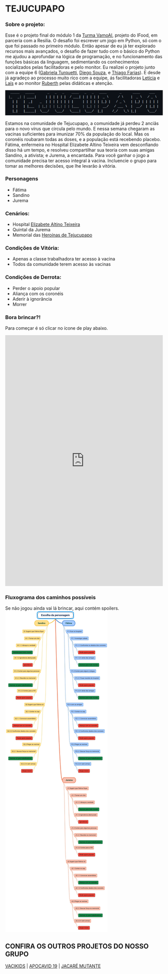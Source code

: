 # TEJUCUPAPO
### Sobre o projeto:
Esse é o projeto final do módulo 1 da [Turma VamoAI](https://github.com/serenozin/turmaVamoAi),
projeto do IFood, em parceria com a Resilia. O desafio foi escrever um jogo em Python,
só com o que foi passado no primeiro módulo. Então apesar de eu já ter explorado recursos
mais avançados, o desafio de fazer tudo com o básico do Python me ajudou a aprofundar na lógica de programação, 
e no funcionamento das funções básicas da linguagem, sedimentando os conhecimentos socializados
pelas facilitadoras e pelo monitor. Eu realizei o projeto junto com a equipe 6 ([Gabriela Turquetti](https://www.linkedin.com/in/gabriela-turquetti/), 
[Diego Souza](https://github.com/D20go), e 
[Thiago Farias](https://www.linkedin.com/in/thiagosilvafarias/)). 
E desde já agradeço ao processo muito rico com a equipe, ás facilitadoras 
[Letícia](https://www.linkedin.com/in/leticiasilvar/) e 
[Laís](https://www.linkedin.com/in/laisbrandaonunes/) 
e ao monitor [Ruberth](https://www.linkedin.com/in/ruberth/) pelas didáticas e atenção.  


<p align="center">
  <img src="https://raw.githubusercontent.com/serenozin/JogoResilia/main/capa.png">
</p>
Estamos na comunidade de Tejucupapo, a comunidade já perdeu 2 anciãs 
para o novo vírus que circula pelo mundo. E nessa semana chegaram as vacinas 
suficientes para imunizar 70% da população do local. Mas os coronéis 
roubaram todas as doses, e a população está recebendo placebo. Fátima, 
enfermeira no Hospital Elizabete Altino Teixeira vem desconfiando 
disso há um tempo, e resolveu compartilhar sua teoria com suas amigas 
Sandino, a ativista; e Jurema, a encantada. Para você ganhar o jogo a 
comunidade precisa ter acesso integral à vacina. Incluencie o grupo para
tomar as melhores decisões, que lhe levarão à vitória.

### Personagens 
- Fátima
- Sandino
- Jurema

### Cenários:
- Hospital [Elizabete Altino Teixeira](https://pt.wikipedia.org/wiki/Elizabeth_Altino_Teixeira)
- Quintal da Jurema
- Memorial das [Heroínas de Tejucupapo](https://pt.wikipedia.org/wiki/Batalha_de_Tejucupapo)

### Condições de Vitória: 
- Apenas a classe trabalhadora ter acesso à vacina
- Todos da comunidade terem acesso às vacinas

### Condições de Derrota: 
- Perder o apoio popular
- Aliança com os coronéis
- Aderir à ignorância
- Morrer

### Bora brincar?!
Para começar é só clicar no ícone de play abaixo.
<iframe height="800px" width="100%" src="https://repl.it/@serenozin/JogoResilia?lite=true&outputonly=1" scrolling="no" frameborder="no" allowtransparency="true" allowfullscreen="true" sandbox="allow-forms allow-pointer-lock allow-popups allow-same-origin allow-scripts allow-modals"></iframe>

### Fluxograma dos caminhos possíveis 
Se não jogou ainda vai lá brincar, aqui contém spoilers.
<img src="https://raw.githubusercontent.com/serenozin/JogoResilia/main/fluxograma.jpg">

## CONFIRA OS OUTROS PROJETOS DO NOSSO GRUPO 

[VACIKIDS](https://github.com/D20go/JogoResilia) |
[APOCAVID 19](https://github.com/turquetti/JogoResilia) |
[JACARÉ MUTANTE](https://github.com/tsffarias/JogoResilia)

